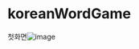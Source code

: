 # koreanWordGame

첫화면![image](https://user-images.githubusercontent.com/77523846/116703539-5e627000-aa05-11eb-8302-20ddbe2716a6.png)
